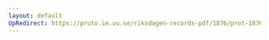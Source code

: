 ```yaml
---
layout: default
UpRedirect: https://pruto.im.uu.se/riksdagen-records-pdf/1876/prot-1876--ak--017/prot-1876--ak--017_000.pdf
---
```


